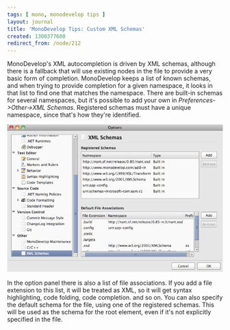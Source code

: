 ```yaml
---
tags: [ mono, monodevelop tips ]
layout: journal
title: 'MonoDevelop Tips: Custom XML Schemas'
created: 1300377600
redirect_from: /node/212
---
```

MonoDevelop's XML autocompletion is driven by XML schemas, although there is a
fallback that will use existing nodes in the file to provide  a very basic form
of completion. MonoDevelop keeps a list of known schemas, and when trying to
provide completion for a given namespace, it looks in that list to find one that
matches the namespace. There are built-in schemas for several namespaces, but
it's possible to add your own in _Preferences->Other->XML Schemas_.<!--break-->
Registered schemas must have a unique namespace, since that's how they're
identified.

![The custom XML schemas panel](/files/images/md-tips/custom-xml-schemas.png)

In the option panel there is also a list of file associations. If you add a file
extension to this list, it will be treated as XML, so it will get syntax
highlighting, code folding, code completion. and so on. You can also specify the
default schema for the file, using one of the registered schemas. This will be
used as the schema for the root element, even if it's not explicitly specified
in the file.
